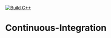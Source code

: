 [![Build C++](https://github.com/jfherrera02/Continuous-Integration/actions/workflows/main.yml/badge.svg)](https://github.com/jfherrera02/Continuous-Integration/actions/workflows/main.yml)
# Continuous-Integration
